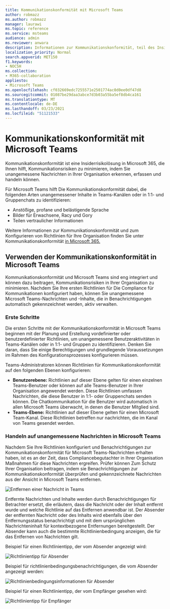 ```yaml
---
title: Kommunikationskonformität mit Microsoft Teams
author: robmazz
ms.author: robmazz
manager: laurawi
ms.topic: reference
ms.service: msteams
audience: admin
ms.reviewer: anwara
description: Informationen zur Kommunikationskonformität, teil des Insiderrisikolösungssets, aus Microsoft Teams-Perspektive (dies ist Teil der M365 Communication Compliance-Funktionalität).
localization_priority: Normal
search.appverid: MET150
f1.keywords:
- NOCSH
ms.collection:
- M365-collaboration
appliesto:
- Microsoft Teams
ms.openlocfilehash: cf032669edc7255571e2501774ac0d0ee0df47d8
ms.sourcegitcommit: 01087be29daa3abce7d3b03a55ba5ef8db4ca161
ms.translationtype: MT
ms.contentlocale: de-DE
ms.lasthandoff: 03/23/2021
ms.locfileid: "51121533"
---
```

# <a name="communication-compliance-with-microsoft-teams"></a>Kommunikationskonformität mit Microsoft Teams

Kommunikationskonformität ist eine Insiderrisikolösung in Microsoft 365, die Ihnen hilft, Kommunikationsrisiken zu minimieren, indem Sie unangemessene Nachrichten in Ihrer Organisation erkennen, erfassen und handeln können.

Für Microsoft Teams hilft [](/microsoft-365/compliance/communication-compliance-feature-reference) Die Kommunikationskonformität dabei, die folgenden Arten unangemessener Inhalte in Teams-Kanälen oder in 1:1- und Gruppenchats zu identifizieren:

- Anstößige, profane und belästigende Sprache
- Bilder für Erwachsene, Racy und Gory
- Teilen vertraulicher Informationen

Weitere Informationen zur Kommunikationskonformität und zum Konfigurieren von Richtlinien für Ihre Organisation finden Sie unter Kommunikationskonformität [in Microsoft 365.](/microsoft-365/compliance/communication-compliance)

## <a name="how-to-use-communication-compliance-in-microsoft-teams"></a>Verwenden der Kommunikationskonformität in Microsoft Teams

Kommunikationskonformität und Microsoft Teams sind eng integriert und können dazu beitragen, Kommunikationsrisiken in Ihrer Organisation zu minimieren. Nachdem Sie Ihre ersten Richtlinien für Die Compliance für Kommunikationen konfiguriert haben, können Sie unangemessene Microsoft Teams-Nachrichten und -Inhalte, die in Benachrichtigungen automatisch gekennzeichnet werden, aktiv verwalten.

### <a name="getting-started"></a>Erste Schritte

Die ersten Schritte mit der [](/microsoft-365/compliance/communication-compliance-plan) Kommunikationskonformität in Microsoft Teams beginnen mit der Planung und Erstellung vordefinierter oder benutzerdefinierter Richtlinien, um unangemessene Benutzeraktivitäten in Teams-Kanälen oder in 1:1- und Gruppen zu identifizieren. Denken Sie daran, dass [](/microsoft-365/compliance/communication-compliance-configure) Sie einige Berechtigungen und grundlegende Voraussetzungen im Rahmen des Konfigurationsprozesses konfigurieren müssen.

Teams-Administratoren können Richtlinien für Kommunikationskonformität auf den folgenden Ebenen konfigurieren:

- **Benutzerebene:** Richtlinien auf dieser Ebene gelten für einen einzelnen Teams-Benutzer oder können auf alle Teams-Benutzer in Ihrer Organisation angewendet werden. Diese Richtlinien umfassen Nachrichten, die diese Benutzer in 1:1- oder Gruppenchats senden können. Die Chatkommunikation für die Benutzer wird automatisch in allen Microsoft Teams überwacht, in denen die Benutzer Mitglied sind.
- **Teams-Ebene:** Richtlinien auf dieser Ebene gelten für einen Microsoft Team-Kanal. Diese Richtlinien betreffen nur nachrichten, die im Kanal von Teams gesendet werden.

### <a name="act-on-inappropriate-messages-in-microsoft-teams"></a>Handeln auf unangemessene Nachrichten in Microsoft Teams

Nachdem Sie Ihre Richtlinien konfiguriert und Benachrichtigungen zur Kommunikationskonformität für Microsoft Teams-Nachrichten erhalten haben, ist es an der Zeit, dass Compliancebegutachter in Ihrer Organisation Maßnahmen für diese Nachrichten ergreifen. Prüfer können Zum Schutz Ihrer Organisation beitragen, indem sie Benachrichtigungen zur Kommunikationskonformität überprüfen und gekennzeichnete Nachrichten aus der Ansicht in Microsoft Teams entfernen.

![Entfernen einer Nachricht in Teams](./media/communication-compliance-remove-teams-message.png)

Entfernte Nachrichten und Inhalte werden durch Benachrichtigungen für Betrachter ersetzt, die erläutern, dass die Nachricht oder der Inhalt entfernt wurde und welche Richtlinie auf das Entfernen anwendbar ist. Der Absender der entfernten Nachricht oder des Inhalts wird ebenfalls über den Entfernungsstatus benachrichtigt und mit dem ursprünglichen Nachrichteninhalt für kontextbezogene Entfernungen bereitgestellt. Der Absender kann auch die bestimmte Richtlinienbedingung anzeigen, die für das Entfernen von Nachrichten gilt.

Beispiel für einen Richtlinientipp, der vom Absender angezeigt wird:

![Richtlinientipp für Absender](./media/communication-compliance-warning-1.png)

Beispiel für richtlinienbedingungsbenachrichtigungen, die vom Absender angezeigt werden:

![Richtlinienbedingungsinformationen für Absender](./media/communication-compliance-warning-2.png)

Beispiel für einen Richtlinientipp, der vom Empfänger gesehen wird:

![Richtlinientipp für Empfänger](./media/communication-compliance-warning-3.png)